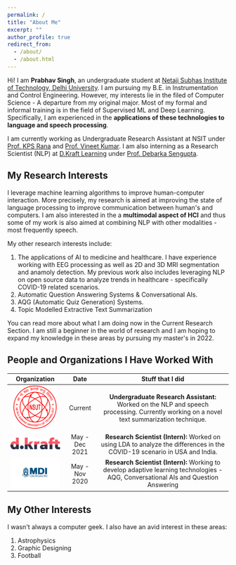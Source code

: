 ```yaml
---
permalink: /
title: "About Me"
excerpt: ""
author_profile: true
redirect_from: 
  - /about/
  - /about.html
---
```


Hi! I am **Prabhav Singh**, an undergraduate student at [Netaji Subhas Institute of Technology, Delhi University](http://www.nsut.ac.in/). I am pursuing my B.E. in Instrumentation and Control Engineering. However, my interests lie in the filed of Computer Science - A departure from my original major. Most of my formal and informal training is in the field of Supervised ML and Deep Learning. Specifically, I am experienced in the **applications of these technologies to language and speech processing**.

I am currently working as Undergraduate Research Assistant at NSIT under [Prof. KPS Rana](https://sites.google.com/site/kpsrana1/home) and [Prof. Vineet Kumar](https://sites.google.com/site/drvineetkumar27/). I am also interning as a Research Scientist (NLP) at [D.Kraft Learning](https://dkraftlearning.com/) under [Prof. Debarka Sengupta](https://www.debarka.com/team/debarka).



My Research Interests
------
I leverage machine learning algorithms to improve human-computer interaction. More precisely, my research is aimed at improving the state of language processing to improve communication between human's and computers. I am also interested in the a **multimodal aspect of HCI** and thus some of my work is also aimed at combining NLP with other modalities - most frequently speech.

My other research interests include:
1. The applications of AI to medicine and healthcare. I have experience working with EEG processing as well as 2D and 3D MRI segmentation and anamoly detection. My previous work also includes leveraging NLP on open source data to analyze trends in healthcare - specifically COVID-19 related scenarios.
2. Automatic Question Answering Systems & Conversational AIs.
3. AQG (Automatic Quiz Generation) Systems.
4. Topic Modelled Extractive Text Summarization

You can read more about what I am doing now in the Current Research Section.
I am still a beginner in the world of research and I am hoping to expand my knowledge in these areas by pursuing my master's in 2022.



People and Organizations I Have Worked With
------
<table class="table table-striped table-bordered">
<thead>
<tr>
<th style="text-align:center">Organization</th>
<th style="text-align:center">Date</th>
<th style="text-align:center">Stuff that I did</th>
</tr>
</thead>
<tbody>
<tr>
<td style="text-align:center"><img src="images/nsutug.png" alt="image" width="100px" height="100px"></td>
<td style="text-align:center">Current</td>
<td style="text-align:center"><strong>Undergraduate Research Assistant: </strong> Worked on the NLP and speech processing. Currently working on a novel text summarization technique.</td>
</tr>
<tr>
<td style="text-align:center"><img src="images/dkraft.png" alt="image" width="170px"></td>
<td style="text-align:center">May - Dec 2021</td>
<td style="text-align:center"><strong>Research Scientist (Intern): </strong> Worked on using LDA to analyze the differences in the COVID-19 scenario in USA and India.</td>
</tr>
<tr>
<td style="text-align:center"><img src="images/mdibit.jpg" alt="image" width="200px"></td>
<td style="text-align:center">May - Nov 2020</td>
<td style="text-align:center"><strong>Research Scientist (Intern): </strong> Working to develop adaptive learning technologies - AQG, Conversational AIs and Question Answering</td>
</tr>
</tbody>
</table>



My Other Interests
------
I wasn't always a computer geek. I also have an avid interest in these areas:
1. Astrophysics
2. Graphic Designing
3. Football